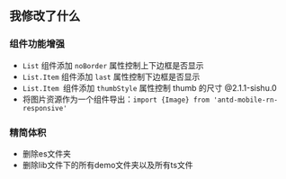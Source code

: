 ## 我修改了什么

### 组件功能增强

- `List` 组件添加 `noBorder` 属性控制上下边框是否显示
- `List.Item` 组件添加 `last` 属性控制下边框是否显示
- `List.Item `组件添加 `thumbStyle` 属性控制 thumb 的尺寸 @2.1.1-sishu.0
- 将图片资源作为一个组件导出：`import {Image} from 'antd-mobile-rn-responsive'`

### 精简体积

- 删除es文件夹
- 删除lib文件下的所有demo文件夹以及所有ts文件
